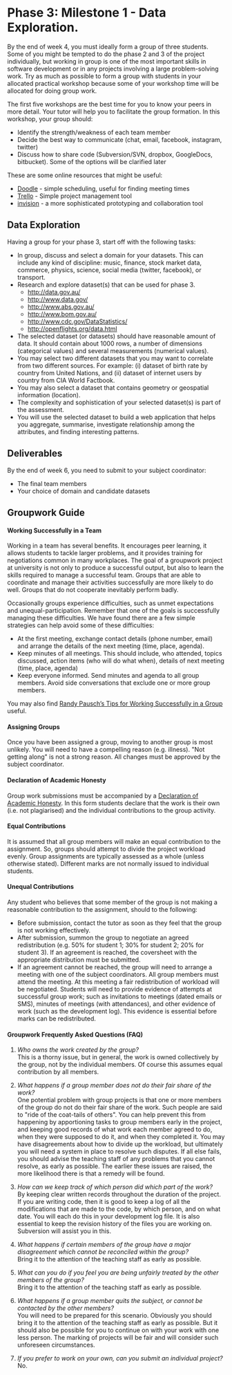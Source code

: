 # Phase 3: Milestone 1 - Data Exploration.

By the end of week 4, you must ideally form a group of three students. Some of you might be tempted to do the phase 2 and 3 of the project individually, but working in group is one of the most important skills in software development or in any projects involving a large problem-solving work. Try as much as possible to form a group with students in your allocated practical workshop because some of your workshop time will be allocated for doing group work.

The first five workshops are the best time for you to know your peers in more detail. Your tutor will help you to facilitate the group formation. In this workshop, your group should:
- Identify the strength/weakness of each team member
- Decide the best way to communicate (chat, email, facebook, instagram, twitter)
- Discuss how to share code (Subversion/SVN, dropbox, GoogleDocs, bitbucket). Some of the options will be clarified later

These are some online resources that might be useful:

- [Doodle](http://doodle.com/) - simple scheduling, useful for finding meeting times
- [Trello](https://trello.com/) - Simple project management tool
- [invision](http://www.invisionapp.com/) - a more sophisticated prototyping and collaboration tool

## Data Exploration

Having a group for your phase 3, start off with the following tasks:

- In group, discuss and select a domain for your datasets. This can include any kind of discipline: music, finance, stock market data, commerce, physics, science, social media (twitter, facebook), or transport.
- Research and explore dataset(s) that can be used for phase 3.
  - http://data.gov.au/
  - http://www.data.gov/
  - http://www.abs.gov.au/
  - http://www.bom.gov.au/
  - http://www.cdc.gov/DataStatistics/
  - http://openflights.org/data.html
- The selected dataset (or datasets) should have reasonable amount of data. It should contain about 1000 rows, a number of dimensions (categorical values) and several measurements (numerical values). 
- You may select two different datasets that you may want to correlate from two different sources. For example: (i) dataset of birth rate by country from United Nations, and (ii) dataset of internet users by country from CIA World Factbook. 
- You may also select a dataset that contains geometry or geospatial information (location).
- The complexity and sophistication of your selected dataset(s) is part of the assessment.
- You will use the selected dataset to build a web application that helps you aggregate, summarise, investigate relationship among the attributes, and finding interesting patterns.

## Deliverables

By the end of week 6, you need to submit to your subject coordinator:

- The final team members
- Your choice of domain and candidate datasets

## Groupwork Guide

#### Working Successfully in a Team
Working in a team has several benefits. It encourages peer learning, it allows students to tackle larger problems, and it provides training for negotiations common in many workplaces. The goal of a groupwork project at university is not only to produce a successful output, but also to learn the skills required to manage a successful team. Groups that are able to coordinate and manage their activities successfully are more likely to do well. Groups that do not cooperate inevitably perform badly.

Occasionally groups experience difficulties, such as unmet expectations and unequal-participation. Remember that one of the goals is successfully managing these difficulties. We have found there are a few simple strategies can help avoid some of these difficulties:

- At the first meeting, exchange contact details (phone number, email) and arrange the details of the next meeting (time, place, agenda). 
- Keep minutes of all meetings. This should include, who attended, topics discussed, action items (who will do what when), details of next meeting (time, place, agenda)
- Keep everyone informed. Send minutes and agenda to all group members. Avoid side conversations that exclude one or more group members.

You may also find [Randy Pausch’s Tips for Working Successfully in a Group](http://www.cs.cmu.edu/~pausch/Randy/tipoForGroups.html) useful.

#### Assigning Groups

Once you have been assigned a group, moving to another group is most unlikely. You will need to have a compelling reason (e.g. illness). "Not getting along" is not a strong reason. All changes must be approved by the subject coordinator.

#### Declaration of Academic Honesty

Group work submissions must be accompanied by a [Declaration of Academic Honesty](assets/declaration-of-academic-honesty.pdf). In this form students declare that the work is their own (i.e. not plagiarised) and the individual contributions to the group activity.

####  Equal Contributions

It is assumed that all group members will make an equal contribution to the assignment. So, groups should attempt to divide the project workload evenly. Group assignments are typically assessed as a whole (unless otherwise stated). Different marks are not normally issued to individual students.

####  Unequal Contributions
Any student who believes that some member of the group is not making a reasonable contribution to the assignment, should to the following:

- Before submission, contact the tutor as soon as they feel that the group is not working effectively.
- After submission, summon the group to negotiate an agreed redistribution (e.g. 50% for student 1; 30% for student 2; 20% for student 3). If an agreement is reached, the coversheet with the appropriate distribution must be submitted.
- If an agreement cannot be reached, the group will need to arrange a meeting with one of the subject coordinators. All group members must attend the meeting. At this meeting a fair redistribution of workload will be negotiated. Students will need to provide evidence of attempts at successful group work; such as invitations to meetings (dated emails or SMS), minutes of meetings (with attendances), and other evidence of work (such as the development log). This evidence is essential before marks can be redistributed.
 
#### Groupwork Frequently Asked Questions (FAQ)

1. *Who owns the work created by the group?*<br />This is a thorny issue, but in general, the work is owned collectively by the group, not by the individual members. Of course this assumes equal contribution by all members.

2. *What happens if a group member does not do their fair share of the work?*<br />One potential problem with group projects is that one or more members of the group do not do their fair share of the work. Such people are said to "ride of the coat-tails of others". You can help prevent this from happening by apportioning tasks to group members early in the project, and keeping good records of what work each member agreed to do, when they were supposed to do it, and when they completed it. You may have disagreements about how to divide up the workload, but ultimately you will need a system in place to resolve such disputes. If all else fails, you should advise the teaching staff of any problems that you cannot resolve, as early as possible. The earlier these issues are raised, the more likelihood there is that a remedy will be found.

3. *How can we keep track of which person did which part of the work?*<br />By keeping clear written records throughout the duration of the project. If you are writing code, then it is good to keep a log of all the modifications that are made to the code, by which person, and on what date. You will each do this in your development log file. It is also essential to keep the revision history of the files you are working on. Subversion will assist you in this.

4. *What happens if certain members of the group have a major disagreement which cannot be reconciled within the group?*<br />Bring it to the attention of the teaching staff as early as possible.

5. *What can you do if you feel you are being unfairly treated by the other members of the group?*<br />Bring it to the attention of the teaching staff as early as possible.

6. *What happens if a group member quits the subject, or cannot be contacted by the other members?*<br />You will need to be prepared for this scenario. Obviously you should bring it to the attention of the teaching staff as early as possible. But it should also be possible for you to continue on with your work with one less person. The marking of projects will be fair and will consider such unforeseen circumstances.

7. *If you prefer to work on your own, can you submit an individual project?*<br />No.


